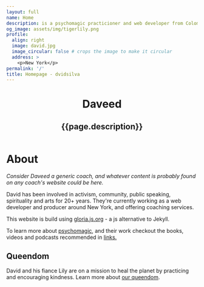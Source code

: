 ```yaml
---
layout: full
name: Home
description: is a psychomagic practicioner and web developer from Colombia.
og_image: assets/img/tigerlily.png
profile:
  align: right
  image: david.jpg
  image_circular: false # crops the image to make it circular
  address: >
    <p>New York</p>
permalink: '/'
title: Homepage - dvidsilva
---
```


<!-- {% include figure.html path="/assets/img/tigerlily.png" class="img-fluid rounded z-depth-1" %} -->

<header class="relative
        z-10
        pt-[120px]
        px-4
        md:pt-[130px]
        lg:pt-[160px]
        pb-[100px]
        bg-primary
        overflow-hidden">
    <div class="inner">
        <h1>Daveed</h1>
        <h2>{{page.description}}</h2>
    </div>
</header>

<div class="container">
    <h1>About</h1>
    <p>
      <em>Consider Daveed a generic coach, and whatever content is probably found on any coach's website could be here.</em>
    </p>
    <p>
      David has been involved in activism, community, public speaking, spirituality and arts for 20+ years. They're currently working as a web developer and producer around New York, and offering coaching services.
    </p>
    <p>
      This website is build using <a href="https://gloria.js.org">gloria.js.org</a> - a js alternative to Jekyll.
    </p>
    <p>
      To learn more about <a href="/psychomagic">psychomagic</a>, and their work checkout the books, videos and podcasts recommended in <a href="/links">links.</a>
    </p>
    <h2>Queendom</h2>
    <p>
      David and his fiance Lily are on a mission to heal the planet by practicing and encouraging kindness. Learn more about
      <a href="https://github.com/dvidsilva/queendom" target="_blank" rel="noopener" >our queendom</a>.
    </p>
</div>
